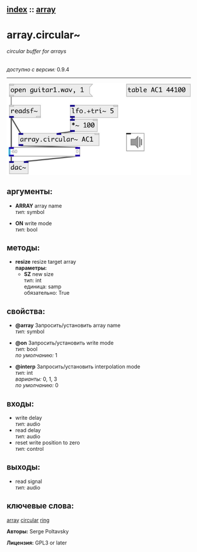 [index](index.html) :: [array](category_array.html)
---

# array.circular~

###### circular buffer for arrays

*доступно с версии:* 0.9.4

---




[![example](../examples/img/array.circular~.jpg)](../examples/pd/array.circular~.pd)



## аргументы:

* **ARRAY**
array name<br>
_тип:_ symbol<br>

* **ON**
write mode<br>
_тип:_ bool<br>



## методы:

* **resize**
resize target array<br>
  __параметры:__
  - **SZ** new size<br>
    тип: int <br>
    единица: samp <br>
    обязательно: True <br>




## свойства:

* **@array** 
Запросить/установить array name<br>
_тип:_ symbol<br>

* **@on** 
Запросить/установить write mode<br>
_тип:_ bool<br>
_по умолчанию:_ 1<br>

* **@interp** 
Запросить/установить interpolation mode<br>
_тип:_ int<br>
_варианты:_ 0, 1, 3<br>
_по умолчанию:_ 0<br>



## входы:

* write delay<br>
_тип:_ audio
* read delay<br>
_тип:_ audio
* reset write position to zero<br>
_тип:_ control



## выходы:

* read signal<br>
_тип:_ audio



## ключевые слова:

[array](keywords/array.html)
[circular](keywords/circular.html)
[ring](keywords/ring.html)






**Авторы:** Serge Poltavsky




**Лицензия:** GPL3 or later





